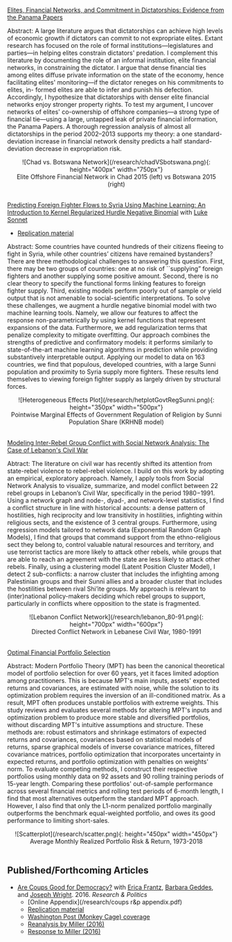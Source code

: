 [Elites, Financial Networks, and Commitment in Dictatorships: Evidence from the Panama Papers](https://www.dropbox.com/s/h4kidt1aoyxu3b8/eliteNetworksPanamaPapers_Derpanopoulos.pdf?dl=0)

Abstract: A large literature argues that dictatorships can achieve high levels of economic growth if dictators can commit to not expropriate elites. Extant research has focused on the role of formal institutions—legislatures and parties—in helping elites constrain dictators' predation. I complement this literature by documenting the role of an informal institution, elite financial networks, in constraining the dictator. I argue that dense financial ties among elites diffuse private information on the state of the economy, hence facilitating elites' monitoring—if the dictator reneges on his commitments to elites, in- formed elites are able to infer and punish his defection. Accordingly, I hypothesize that dictatorships with denser elite financial networks enjoy stronger property rights. To test my argument, I uncover networks of elites' co-ownership of offshore companies—a strong type of financial tie—using a large, untapped leak of private financial information, the Panama Papers. A thorough regression analysis of almost all dictatorships in the period 2002–2013 supports my theory: a one standard-deviation increase in financial network density predicts a half standard-deviation decrease in expropriation risk.

<div style="text-align:center" markdown="1">
![Chad vs. Botswana Network](/research/chadVSbotswana.png){: height="400px" width="750px"}
<center>Elite Offshore Financial Network in Chad 2015 (left) vs Botswana 2015 (right)</center>
</div>

<br>

[Predicting Foreign Fighter Flows to Syria Using Machine Learning: An Introduction to Kernel Regularized Hurdle Negative Binomial](https://github.com/lukesonnet/foreign_fighters/blob/github/tex/derpanopoulos_sonnet_ff.pdf) with [Luke Sonnet](http://lukesonnet.github.io/)
  * [Replication material](https://github.com/lukesonnet/foreign_fighters)

Abstract: Some countries have counted hundreds of their citizens fleeing to fight in Syria, while other countries’ citizens have remained bystanders? There are three methodological challenges to answering this question. First, there may be two groups of countries: one at no risk of ``supplying” foreign fighters and another supplying some positive amount. Second, there is no clear theory to specify the functional forms linking features to foreign fighter supply. Third, existing models perform poorly out of sample or yield output that is not amenable to social-scientific interpretations. To solve these challenges, we augment a hurdle negative binomial model with two machine learning tools. Namely, we allow our features to affect the response non-parametrically by using kernel functions that represent expansions of the data. Furthermore, we add regularization terms that penalize complexity to mitigate overfitting. Our approach combines the strengths of predictive and confirmatory models: it performs similarly to state-of-the-art machine learning algorithms in prediction while providing substantively interpretable output. Applying our model to data on 163 countries, we find that populous, developed countries, with a large Sunni population and proximity to Syria supply more fighters. These results lend themselves to viewing foreign fighter supply as largely driven by structural forces.

<div style="text-align:center" markdown="1">
![Heterogeneous Effects Plot](/research/hetplotGovtRegSunni.png){: height="350px" width="500px"}
<center>Pointwise Marginal Effects of Government Regulation of Religion by Sunni Population Share (KRHNB model)</center>
</div>

<br>
  
[Modeling Inter-Rebel Group Conflict with Social Network Analysis: The Case of Lebanon's Civil War](https://www.dropbox.com/s/71wpleqs557he1b/civilConflictNetworksLebanon_GD.pdf?dl=0)

Abtract: The literature on civil war has recently shifted its attention from state-rebel violence to rebel-rebel violence. I build on this work by adopting an empirical, exploratory approach. Namely, I apply tools from Social Network Analysis to visualize, summarize, and model conflict between 22 rebel groups in Lebanon’s Civil War, specifically in the period 1980−1991. Using a network graph and node-, dyad-, and network-level statistics, I find a conflict structure in line with historical accounts: a dense pattern of hostilities, high reciprocity and low transitivity in hostilities, infighting within religious sects, and the existence of 3 central groups. Furthermore, using regression models tailored to network data (Exponential Random Graph Models), I find that groups that command support from the ethno-religious sect they belong to, control valuable natural resources and territory, and use terrorist tactics are more likely to attack other rebels, while groups that are able to reach an agreement with the state are less likely to attack other rebels. Finally, using a clustering model (Latent Position Cluster Model), I detect 2 sub-conflicts: a narrow cluster that includes the infighting among Palestinian groups and their Sunni allies and a broader cluster that includes the hostilities between rival Shi’ite groups. My approach is relevant to (inter)national policy-makers deciding which rebel groups to support, particularly in conflicts where opposition to the state is fragmented.

<div style="text-align:center" markdown="1">
![Lebanon Conflict Network](/research/lebanon_80-91.png){: height="700px" width="600px"}
<center>Directed Conflict Network in Lebanese Civil War, 1980-1991</center>
</div>

<br> 

[Optimal Financial Portfolio Selection](https://www.dropbox.com/s/gi3fuqk65momd1d/MSthesis_GD.pdf?dl=0)

Abstract: Modern Portfolio Theory (MPT) has been the canonical theoretical model of portfolio selection for over 60 years, yet it faces limited adoption among practitioners. This is because MPT's main inputs, assets' expected returns and covariances, are estimated with noise, while the solution to its optimization problem requires the inversion of an ill-conditioned matrix. As a result, MPT often produces unstable portfolios with extreme weights. This study reviews and evaluates several methods for altering MPT's inputs and optimization problem to produce more stable and diversified portfolios, without discarding MPT's intuitive assumptions and structure. These methods are: robust estimators and shrinkage estimators of expected returns and covariances, covariances based on statistical models of returns, sparse graphical models of inverse covariance matrices, filtered covariance matrices, portfolio optimization that incorporates uncertainty in expected returns, and portfolio optimization with penalties on weights' norm. To evaluate competing methods, I construct their respective portfolios using monthly data on 92 assets and 90 rolling training periods of 15-year length. Comparing these portfolios' out-of-sample performance across several financial metrics and rolling test periods of 6-month length, I find that most alternatives outperform the standard MPT approach. However, I also find that only the L1-norm penalized portfolio marginally outperforms the benchmark equal-weighted portfolio, and owes its good performance to limiting short-sales.

<div style="text-align:center" markdown="1">
![Scatterplot](/research/scatter.png){: height="450px" width="450px"}
<center>Average Monthly Realized Portfolio Risk & Return, 1973-2018</center>
</div>

<br> 

## Published/Forthcoming Articles
* [Are Coups Good for Democracy?](/research/RAP_publication.pdf) with [Erica Frantz](http://ericafrantz.com/3001.html), [Barbara Geddes](http://www.polisci.ucla.edu/people/barbara-geddes), and [Joseph Wright](http://sites.psu.edu/wright). 2016. *Research & Politics*
  * [Online Appendix](/research/coups r&p appendix.pdf)
  * [Replication material](https://dataverse.harvard.edu/dataset.xhtml?persistentId=doi:10.7910/DVN/3IC00L)
  * [Washington Post (Monkey Cage) coverage](https://www.washingtonpost.com/news/monkey-cage/wp/2016/02/22/are-coups-good-for-democracy/?utm_term=.96e04d348083)
  * [Reanalysis by Miller (2016)](https://b2998732-a-62cb3a1a-s-sites.googlegroups.com/site/mkmtwo/Miller-Coups%2CDem.pdf?attachauth=ANoY7cpV-_0THofiaATU54ia_kXwAaPhN4bKKUUIRzQE6sgTr-yyFWyX316fAoFtHTnbzMe5njMmJVSEuiDcvgeHa7G3cY_pQZIizVw4fEdXH6hHUiQ5HGoT36ReDcobs23pHZ2LmRB_xvp8WYp7ZNRY4vZSk4sfXHdCbo5cBcVmOhWI84l5lG7QEMrd5fhP1KTeDza7Ifi8MrpuUxsU-G8YwxCFyiukMg%3D%3D&attredirects=0)
  * [Response to Miller (2016)](/research/rap_response_publication.pdf)

